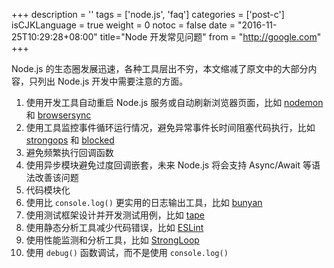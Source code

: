 +++
description = ''
tags = ['node.js', 'faq']
categories = ['post-c']
isCJKLanguage = true
weight = 0
notoc = false
date = "2016-11-25T10:29:28+08:00"
title="Node 开发常见问题"
from = "http://google.com"
+++

Node.js 的生态圈发展迅速，各种工具层出不穷，本文缩减了原文中的大部分内容，只列出 Node.js 开发中需要注意的方面。

<!--more-->

1. 使用开发工具自动重启 Node.js 服务或自动刷新浏览器页面，比如 [nodemon](http://nodemon.io/) 和 [browsersync](https://www.browsersync.io/)
2. 使用工具监控事件循环运行情况，避免异常事件长时间阻塞代码执行，比如 [strongops](http://docs.strongloop.com/display/SLA/Application+monitoring) 和 [blocked](http://npm.im/blocked)
3. 避免频繁执行回调函数
4. 使用异步模块避免过度回调嵌套，未来 Node.js 将会支持 Async/Await 等语法改善该问题
5. 代码模块化
6. 使用比 `console.log()` 更实用的日志输出工具，比如 [bunyan](https://github.com/trentm/node-bunyan/)
7. 使用测试框架设计并开发测试用例，比如 [tape](https://github.com/substack/tape)
8. 使用静态分析工具减少代码错误，比如 [ESLint](http://eslint.org/)
9. 使用性能监测和分析工具，比如 [StrongLoop](http://strongloop.com/node-js/monitoring/)
10. 使用 `debug()` 函数调试，而不是使用 `console.log()`
